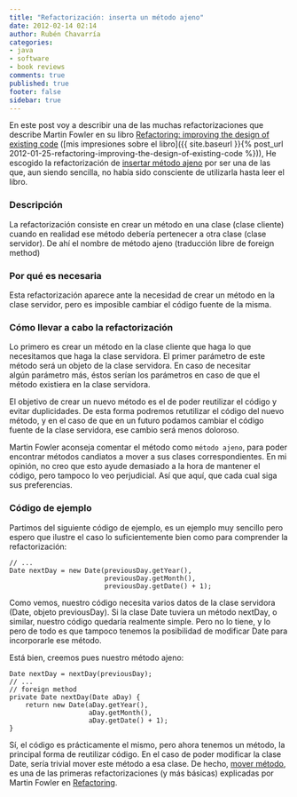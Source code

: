 ```yaml
---
title: "Refactorización: inserta un método ajeno"
date: 2012-02-14 02:14
author: Rubén Chavarría
categories: 
- java
- software
- book reviews
comments: true
published: true
footer: false
sidebar: true
---
```


En este post voy a describir una de las muchas refactorizaciones que describe 
Martin Fowler en su libro 
[Refactoring: improving the design of existing code](http://martinfowler.com/refactoring/)
([mis impresiones sobre el libro]({{ site.baseurl }}{% post_url 2012-01-25-refactoring-improving-the-design-of-existing-code %})),
He escogido la refactorización de 
[insertar método ajeno](http://martinfowler.com/refactoring/catalog/introduceForeignMethod.html)
por ser una de las que, aun siendo sencilla, no había sido consciente de 
utilizarla hasta leer el libro.

<!-- more -->

<h3>Descripción</h3>

La refactorización consiste en crear un método en una clase (clase cliente) cuando en realidad ese método debería pertenecer a otra clase (clase servidor). De ahí el nombre de método ajeno (traducción libre de foreign method)

<h3>Por qué es necesaria</h3>

Esta refactorización aparece ante la necesidad de crear un método en la clase servidor, pero es imposible cambiar el código fuente de la misma.

<h3>Cómo llevar a cabo la refactorización</h3>

Lo primero es crear un método en la clase cliente que haga lo que necesitamos que haga la clase servidora. El primer parámetro de este método será un objeto de la clase servidora. En caso de necesitar algún parámetro más, éstos serían los parámetros en caso de que el método existiera en la clase servidora.

El objetivo de crear un nuevo método es el de poder reutilizar el código y evitar duplicidades. De esta forma podremos retutilizar el código del nuevo método, y en el caso de que en un futuro podamos cambiar el código fuente de la clase servidora, ese cambio será menos doloroso.

Martin Fowler aconseja comentar el método como `método ajeno`, para poder encontrar métodos candiatos a mover a sus clases correspondientes. En mi opinión, no creo que esto ayude demasiado a la hora de mantener el código, pero tampoco lo veo perjudicial. Así que aquí, que cada cual siga sus preferencias.

<h3>Código de ejemplo</h3>

Partimos del siguiente código de ejemplo, es un ejemplo muy sencillo pero espero que ilustre el caso lo suficientemente bien como para comprender la refactorización:

```
// ...
Date nextDay = new Date(previousDay.getYear(), 
                        previousDay.getMonth(), 
                        previousDay.getDate() + 1);
```

Como vemos, nuestro código necesita varios datos de la clase servidora (Date, objeto previousDay). Si la clase Date tuviera un método nextDay, o similar, nuestro código quedaría realmente simple. Pero no lo tiene, y lo pero de todo es que tampoco tenemos la posibilidad de modificar Date para incorporarle ese método.

Está bien, creemos pues nuestro método ajeno:

```
Date nextDay = nextDay(previousDay);
// ...
// foreign method
private Date nextDay(Date aDay) {
    return new Date(aDay.getYear(), 
                    aDay.getMonth(), 
                    aDay.getDate() + 1);
}
```

Sí, el código es prácticamente el mismo, pero ahora tenemos un método, la principal forma de reutilizar código. En el caso de poder modificar la clase Date, sería trivial mover este método a esa clase. De hecho, <a href="http://martinfowler.com/refactoring/catalog/moveMethod.html">mover método</a>, es una de las primeras refactorizaciones (y más básicas) explicadas por Martin Fowler en <a href="http://martinfowler.com/refactoring/">Refactoring</a>.